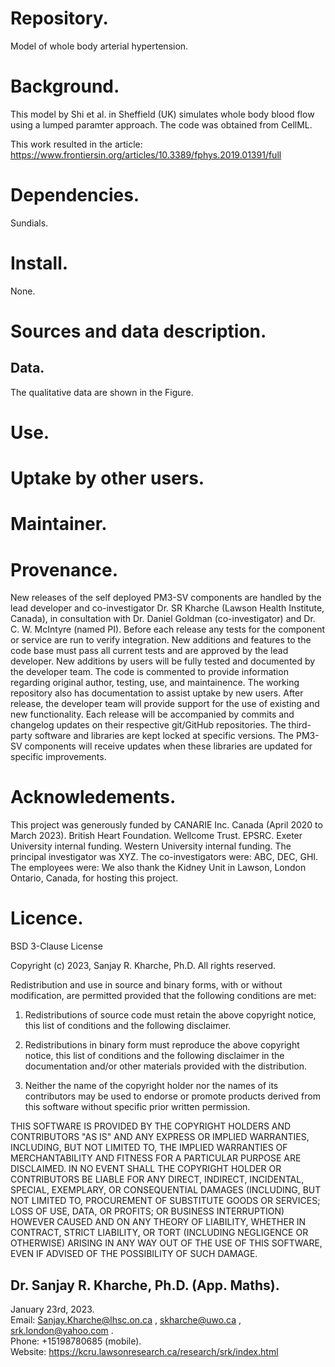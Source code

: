 # Repository.

Model of whole body arterial hypertension.

# Background. 

This model by Shi et al. in Sheffield (UK) simulates whole body blood flow
using a lumped paramter approach. The code was obtained from CellML.  

This work resulted in the article:  
https://www.frontiersin.org/articles/10.3389/fphys.2019.01391/full

# Dependencies.

Sundials.

# Install.

None.

# Sources and data description.

## Data.  

The qualitative data are shown in the Figure.

# Use.

# Uptake by other users.

# Maintainer.


# Provenance.

New releases of the self deployed PM3-SV components are handled by the lead developer and co-investigator Dr. SR Kharche (Lawson Health Institute, Canada), 
in consultation with Dr. Daniel Goldman (co-investigator) and Dr. C. W. McIntyre (named PI). Before each release any tests for the component 
or service are run to verify integration. New additions and features to the code base must pass all current tests 
and are approved by the lead developer. New additions by users will be fully tested and documented by the developer team. 
The code is commented to provide information regarding original author, testing, use, and maintainence.
The working repository also has documentation to assist uptake by new users.
After release, the developer team will provide support for the use of existing and new functionality. Each release will 
be accompanied by commits and changelog updates on their respective git/GitHub repositories. The third-party software 
and libraries are kept locked at specific versions. The PM3-SV components will receive updates when these libraries are 
updated for specific improvements.

# Acknowledements.

This project was generously funded by CANARIE Inc. Canada (April 2020 to March 2023). British Heart Foundation. Wellcome Trust. EPSRC. Exeter University internal funding. Western University internal funding.
The principal investigator was XYZ. The co-investigators were: ABC, DEC, GHI.
The employees were:
We also thank the Kidney Unit in Lawson, London Ontario, Canada, for hosting this project.

# Licence.

BSD 3-Clause License

Copyright (c) 2023, Sanjay R. Kharche, Ph.D.
All rights reserved.

Redistribution and use in source and binary forms, with or without
modification, are permitted provided that the following conditions are met:

1. Redistributions of source code must retain the above copyright notice, this
   list of conditions and the following disclaimer.

2. Redistributions in binary form must reproduce the above copyright notice,
   this list of conditions and the following disclaimer in the documentation
   and/or other materials provided with the distribution.

3. Neither the name of the copyright holder nor the names of its
   contributors may be used to endorse or promote products derived from
   this software without specific prior written permission.

THIS SOFTWARE IS PROVIDED BY THE COPYRIGHT HOLDERS AND CONTRIBUTORS "AS IS"
AND ANY EXPRESS OR IMPLIED WARRANTIES, INCLUDING, BUT NOT LIMITED TO, THE
IMPLIED WARRANTIES OF MERCHANTABILITY AND FITNESS FOR A PARTICULAR PURPOSE ARE
DISCLAIMED. IN NO EVENT SHALL THE COPYRIGHT HOLDER OR CONTRIBUTORS BE LIABLE
FOR ANY DIRECT, INDIRECT, INCIDENTAL, SPECIAL, EXEMPLARY, OR CONSEQUENTIAL
DAMAGES (INCLUDING, BUT NOT LIMITED TO, PROCUREMENT OF SUBSTITUTE GOODS OR
SERVICES; LOSS OF USE, DATA, OR PROFITS; OR BUSINESS INTERRUPTION) HOWEVER
CAUSED AND ON ANY THEORY OF LIABILITY, WHETHER IN CONTRACT, STRICT LIABILITY,
OR TORT (INCLUDING NEGLIGENCE OR OTHERWISE) ARISING IN ANY WAY OUT OF THE USE
OF THIS SOFTWARE, EVEN IF ADVISED OF THE POSSIBILITY OF SUCH DAMAGE.

## Dr. Sanjay R. Kharche, Ph.D. (App. Maths).  
January 23rd, 2023.  
Email: Sanjay.Kharche@lhsc.on.ca , skharche@uwo.ca , srk.london@yahoo.com .  
Phone: +15198780685 (mobile).  
Website: https://kcru.lawsonresearch.ca/research/srk/index.html  
